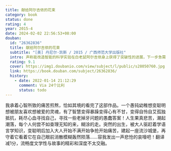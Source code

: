```yaml
---
title: 献给阿尔吉侬的花束
category: book
status: done
rating: 4
year: 2015-4
date: 2024-02-02 22:56:53+08:00
douban:
  id: "26362836"
  title: 献给阿尔吉侬的花束
  subtitle: "[美] 丹尼尔·凯斯 / 2015 / 广西师范大学出版社"
  intro: 声称能改造智能的科学实验在白老鼠阿尔吉侬身上获得了突破性的进展，下一步急需进行人体实验。个性和善、学习态度积极的心智障碍者查理·高登成为最佳人选。手术成功后，查理的智商从68跃升为185，然而那些从未有过的情绪和记忆也逐渐浮现。
  rating: 9.1
  cover: https://img1.doubanio.com/view/subject/l/public/s28050760.jpg
  link: https://book.douban.com/subject/26362836/
  history:
    - date: 2022-01-14 21:12:29
      comment: Via 24个比利
      status: todo
---
```


我承着心智所致的痛苦煎熬，恰如其境的看完了这部作品。一个愚钝幼稚想变聪明想被朋友喜欢想被爱的灵魂，有了智慧变得暴躁变得心有不甘，变得自怜自艾孤独抵抗，耗尽心血寻找自己，寻找一些老掉牙问题的愚蠢答案！人生果真悲苦，潮起潮落，每个人何尝不如查理无知的来，糊涂的走。突然的出生，被大人驱赶着学语言学知识，变聪明后加入大人开始不满开始争抢开始痛苦，建起一座流沙城堡，再守着它看着它在自己眼前消散模糊轰然陨落……容我发出一声悲怆的哀嚎吧！翻译减1分，流畅度文学性与故事的精彩和深度不太交融。
